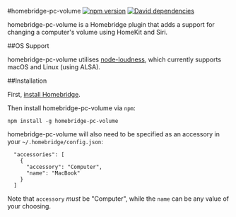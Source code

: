 #homebridge-pc-volume
[![npm version](https://img.shields.io/npm/v/homebridge-pc-volume.svg)](https://www.npmjs.com/package/homebridge-pc-volume) [![David dependencies](https://img.shields.io/david/josephduffy/homebridge-pc-volume.svg)]()

homebridge-pc-volume is a Homebridge plugin that adds a support for changing a computer's volume using HomeKit and Siri.

##OS Support

homebridge-pc-volume utilises [node-loudness](https://github.com/LinusU/node-loudness), which currently supports macOS and Linux (using ALSA).

##Installation

First, [install Homebridge](https://github.com/nfarina/homebridge#installation).

Then install homebridge-pc-volume via `npm`:

`npm install -g homebridge-pc-volume`

homebridge-pc-volume will also need to be specified as an accessory in your `~/.homebridge/config.json`:

```
  "accessories": [
    {
      "accessory": "Computer",
      "name": "MacBook"
    }
  ]
```

Note that `accessory` _must_ be "Computer", while the `name` can be any value of your choosing.